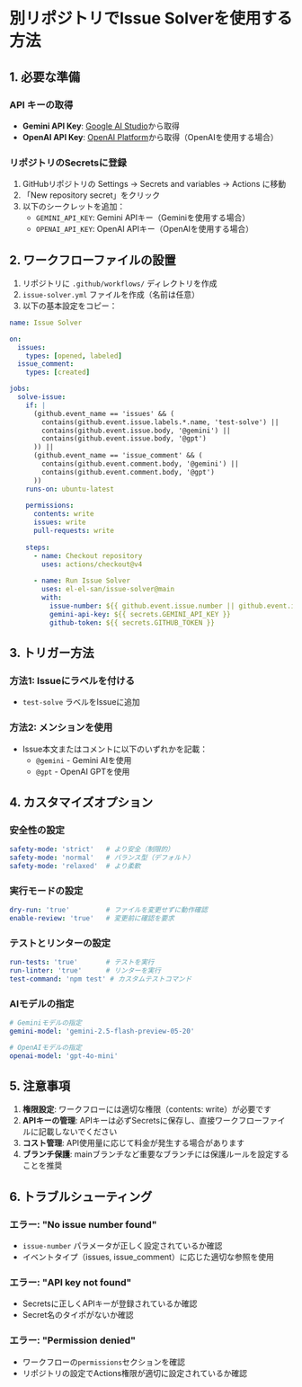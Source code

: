 # 別リポジトリでIssue Solverを使用する方法

## 1. 必要な準備

### API キーの取得
- **Gemini API Key**: [Google AI Studio](https://makersuite.google.com/app/apikey)から取得
- **OpenAI API Key**: [OpenAI Platform](https://platform.openai.com/api-keys)から取得（OpenAIを使用する場合）

### リポジトリのSecretsに登録
1. GitHubリポジトリの Settings → Secrets and variables → Actions に移動
2. 「New repository secret」をクリック
3. 以下のシークレットを追加：
   - `GEMINI_API_KEY`: Gemini APIキー（Geminiを使用する場合）
   - `OPENAI_API_KEY`: OpenAI APIキー（OpenAIを使用する場合）

## 2. ワークフローファイルの設置

1. リポジトリに `.github/workflows/` ディレクトリを作成
2. `issue-solver.yml` ファイルを作成（名前は任意）
3. 以下の基本設定をコピー：

```yaml
name: Issue Solver

on:
  issues:
    types: [opened, labeled]
  issue_comment:
    types: [created]

jobs:
  solve-issue:
    if: |
      (github.event_name == 'issues' && (
        contains(github.event.issue.labels.*.name, 'test-solve') ||
        contains(github.event.issue.body, '@gemini') ||
        contains(github.event.issue.body, '@gpt')
      )) ||
      (github.event_name == 'issue_comment' && (
        contains(github.event.comment.body, '@gemini') ||
        contains(github.event.comment.body, '@gpt')
      ))
    runs-on: ubuntu-latest
    
    permissions:
      contents: write
      issues: write
      pull-requests: write
    
    steps:
      - name: Checkout repository
        uses: actions/checkout@v4
        
      - name: Run Issue Solver
        uses: el-el-san/issue-solver@main
        with:
          issue-number: ${{ github.event.issue.number || github.event.issue.number }}
          gemini-api-key: ${{ secrets.GEMINI_API_KEY }}
          github-token: ${{ secrets.GITHUB_TOKEN }}
```

## 3. トリガー方法

### 方法1: Issueにラベルを付ける
- `test-solve` ラベルをIssueに追加

### 方法2: メンションを使用
- Issue本文またはコメントに以下のいずれかを記載：
  - `@gemini` - Gemini AIを使用
  - `@gpt` - OpenAI GPTを使用

## 4. カスタマイズオプション

### 安全性の設定
```yaml
safety-mode: 'strict'   # より安全（制限的）
safety-mode: 'normal'   # バランス型（デフォルト）
safety-mode: 'relaxed'  # より柔軟
```

### 実行モードの設定
```yaml
dry-run: 'true'         # ファイルを変更せずに動作確認
enable-review: 'true'   # 変更前に確認を要求
```

### テストとリンターの設定
```yaml
run-tests: 'true'       # テストを実行
run-linter: 'true'      # リンターを実行
test-command: 'npm test' # カスタムテストコマンド
```

### AIモデルの指定
```yaml
# Geminiモデルの指定
gemini-model: 'gemini-2.5-flash-preview-05-20'

# OpenAIモデルの指定
openai-model: 'gpt-4o-mini'
```

## 5. 注意事項

1. **権限設定**: ワークフローには適切な権限（contents: write）が必要です
2. **APIキーの管理**: APIキーは必ずSecretsに保存し、直接ワークフローファイルに記載しないでください
3. **コスト管理**: API使用量に応じて料金が発生する場合があります
4. **ブランチ保護**: mainブランチなど重要なブランチには保護ルールを設定することを推奨

## 6. トラブルシューティング

### エラー: "No issue number found"
- `issue-number` パラメータが正しく設定されているか確認
- イベントタイプ（issues, issue_comment）に応じた適切な参照を使用

### エラー: "API key not found"
- Secretsに正しくAPIキーが登録されているか確認
- Secret名のタイポがないか確認

### エラー: "Permission denied"
- ワークフローの`permissions`セクションを確認
- リポジトリの設定でActions権限が適切に設定されているか確認